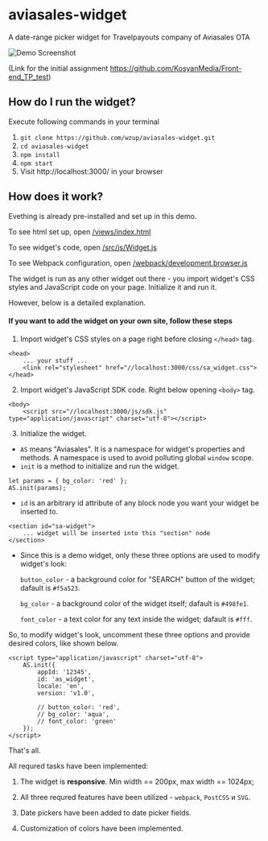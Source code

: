 # aviasales-widget
A date-range picker widget for Travelpayouts company of Aviasales OTA 

![Demo Screenshot](https://github.com/wzup/aviasales-widget/tree/master/src/img/screenshot.png "Logo Title Text 1")

(Link for the initial assignment https://github.com/KosyanMedia/Front-end_TP_test)

## How do I run the widget?

Execute following commands in your terminal

1. `git clone https://github.com/wzup/aviasales-widget.git`
2. `cd aviasales-widget`
3. `npm install`
4. `npm start`
5. Visit http://localhost:3000/ in your browser

## How does it work?

Evething is already pre-installed and set up in this demo. 

To see html set up, open [/views/index.html](https://github.com/wzup/aviasales-widget/blob/master/views/index.html)

To see widget's code, open [/src/js/Widget.js](https://github.com/wzup/aviasales-widget/blob/master/src/js/Widget.js)

To see Webpack configuration, open [/webpack/development.browser.js](https://github.com/wzup/aviasales-widget/blob/master/webpack/development.browser.js)


The widget is run as any other widget out there - you import widget's CSS styles and JavaScript code on your page. Initialize it and run it. 

However, below is a detailed explanation.

#### If you want to add the widget on your own site, follow these steps

1. Import widget's CSS styles on a page right before closing `</head>` tag.
```
<head>
    ... your stuff ...
    <link rel="stylesheet" href="//localhost:3000/css/sa_widget.css">
</head>
```
2. Import widget's JavaScript SDK code. Right below opening `<body>` tag.
```
<body>
    <script src="//localhost:3000/js/sdk.js" type="application/javascript" charset="utf-8"></script>
```
3. Initialize the widget.

- `AS` means "Aviasales". It is a namespace for widget's properties and methods. A namespace is used to avoid polluting global `window` scope.
- `init` is a method to initialize and run the widget.
```
let params = { bg_color: 'red' };
AS.init(params);
```
- `id` is an arbitrary id attribute of any block node you want your widget be inserted to.
```
<section id="sa-widget">
    ... widget will be inserted into this "section" node
</section>
```
- Since this is a demo widget, only these three options are used to modify widget's look:

  `button_color` - a background color for "SEARCH" button of the widget; dafault is `#f5a523`.
  
  `bg_color` - a background color of the widget itself; dafault is `#498fe1`.
  
  `font_color` - a text color for any text inside the widget; dafault is `#fff`.

So, to modify widget's look, uncomment these three options and provide desired colors, like shown below.


```
<script type="application/javascript" charset="utf-8">
    AS.init({
        appId: '12345',
        id: 'as_widget',
        locale: 'en',
        version: 'v1.0',
        
        // button_color: 'red',
        // bg_color: 'aqua',
        // font_color: 'green'
    });
</script>
```

That's all. 

All requred tasks have been implemented:

1. The widget is **responsive**. Min width == 200px, max width == 1024px;

2. All three requred features have been utilized - `webpack`, `PostCSS` и `SVG`.

3. Date pickers have been added to date picker fields.

4. Customization of colors have been implemented.